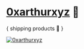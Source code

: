 # [0xarthurxyz](https://github.com/0xarthurxyz) 👋 

{ shipping products 🚢 }

[![0xarthurxyz](https://github-readme-stats.vercel.app/api?username=0xarthurxyz&hide_rank=true&custom_title=Stats&count_private=true&show_icons=false)](https://github.com/0xarthurxyz)

<!-- Github readme stats https://github.com/anuraghazra/github-readme-stats -->
